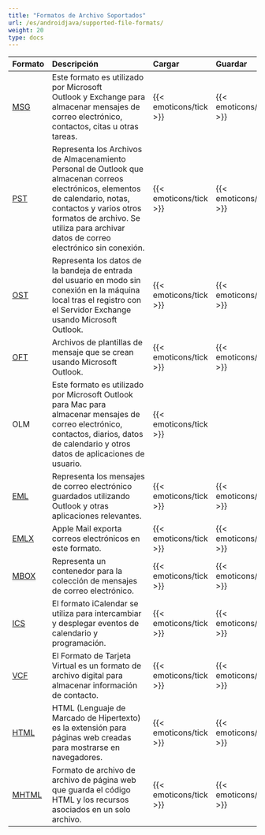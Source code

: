 ```yaml
---
title: "Formatos de Archivo Soportados"
url: /es/androidjava/supported-file-formats/
weight: 20
type: docs
---
```



|**Formato**|**Descripción**|**Cargar**|**Guardar**|
| :- | :- | :- | :- |
|[MSG](https://docs.fileformat.com/email/msg/)|Este formato es utilizado por Microsoft Outlook y Exchange para almacenar mensajes de correo electrónico, contactos, citas u otras tareas.|{{< emoticons/tick >}}|{{< emoticons/tick >}}|
|[PST](https://docs.fileformat.com/email/pst/)|Representa los Archivos de Almacenamiento Personal de Outlook que almacenan correos electrónicos, elementos de calendario, notas, contactos y varios otros formatos de archivo. Se utiliza para archivar datos de correo electrónico sin conexión.|{{< emoticons/tick >}}|{{< emoticons/tick >}}|
|[OST](https://docs.fileformat.com/email/ost/)|Representa los datos de la bandeja de entrada del usuario en modo sin conexión en la máquina local tras el registro con el Servidor Exchange usando Microsoft Outlook.|{{< emoticons/tick >}}|{{< emoticons/tick >}}|
|[OFT](https://docs.fileformat.com/email/oft/)|Archivos de plantillas de mensaje que se crean usando Microsoft Outlook.|{{< emoticons/tick >}}|{{< emoticons/tick >}}|
|OLM|Este formato es utilizado por Microsoft Outlook para Mac para almacenar mensajes de correo electrónico, contactos, diarios, datos de calendario y otros datos de aplicaciones de usuario.|{{< emoticons/tick >}}| |
|[EML](https://docs.fileformat.com/email/eml/)|Representa los mensajes de correo electrónico guardados utilizando Outlook y otras aplicaciones relevantes.|{{< emoticons/tick >}}|{{< emoticons/tick >}}|
|[EMLX](https://docs.fileformat.com/email/emlx/)|Apple Mail exporta correos electrónicos en este formato.|{{< emoticons/tick >}}|{{< emoticons/tick >}}|
|[MBOX](https://docs.fileformat.com/email/mbox/)|Representa un contenedor para la colección de mensajes de correo electrónico.|{{< emoticons/tick >}}|{{< emoticons/tick >}}|
|[ICS](https://docs.fileformat.com/email/ics/)|El formato iCalendar se utiliza para intercambiar y desplegar eventos de calendario y programación.|{{< emoticons/tick >}}|{{< emoticons/tick >}}|
|[VCF](https://docs.fileformat.com/email/vcf/)|El Formato de Tarjeta Virtual es un formato de archivo digital para almacenar información de contacto.|{{< emoticons/tick >}}|{{< emoticons/tick >}}|
|[HTML](https://docs.fileformat.com/web/html/)|HTML (Lenguaje de Marcado de Hipertexto) es la extensión para páginas web creadas para mostrarse en navegadores.|{{< emoticons/tick >}}|{{< emoticons/tick >}}|
|[MHTML](https://docs.fileformat.com/web/mhtml/)|Formato de archivo de archivo de página web que guarda el código HTML y los recursos asociados en un solo archivo.|{{< emoticons/tick >}}|{{< emoticons/tick >}}|